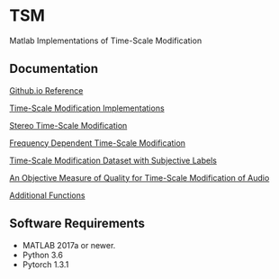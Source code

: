 # TSM
Matlab Implementations of Time-Scale Modification

## Documentation
[Github.io Reference](https://zygurt.github.io/TSM/)

[Time-Scale Modification Implementations](https://zygurt.github.io/TSM/methods)

[Stereo Time-Scale Modification](https://zygurt.github.io/TSM/stereo)

[Frequency Dependent Time-Scale Modification](https://zygurt.github.io/TSM/fdtsm)

[Time-Scale Modification Dataset with Subjective Labels](https://zygurt.github.io/TSM/subjective)

[An Objective Measure of Quality for Time-Scale Modification of Audio](https://zygurt.github.io/TSM/objective)

[Additional Functions](https://zygurt.github.io/TSM/functions)

## Software Requirements
- MATLAB 2017a or newer.
- Python 3.6
- Pytorch 1.3.1
